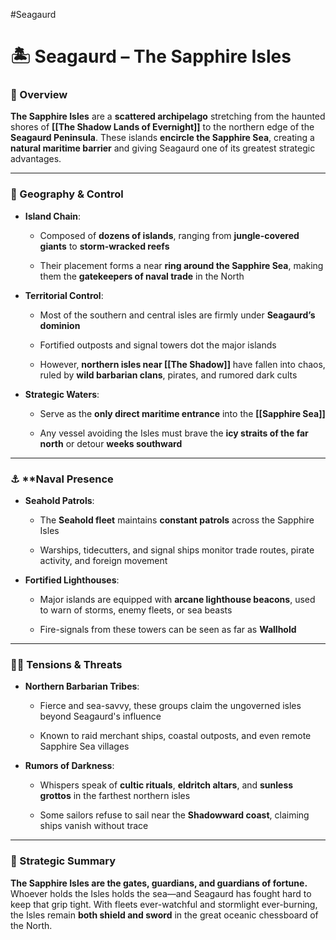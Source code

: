#Seagaurd 

# 🏝️ Seagaurd – The Sapphire Isles

### 📍 Overview

**The Sapphire Isles** are a **scattered archipelago** stretching from the haunted shores of **[[The Shadow Lands of Evernight]]** to the northern edge of the **Seagaurd Peninsula**. These islands **encircle the Sapphire Sea**, creating a **natural maritime barrier** and giving Seagaurd one of its greatest strategic advantages.

---

### 🌊 Geography & Control

- **Island Chain**:
    
    - Composed of **dozens of islands**, ranging from **jungle-covered giants** to **storm-wracked reefs**
        
    - Their placement forms a near **ring around the Sapphire Sea**, making them the **gatekeepers of naval trade** in the North
        
- **Territorial Control**:
    
    - Most of the southern and central isles are firmly under **Seagaurd’s dominion**
        
    - Fortified outposts and signal towers dot the major islands
        
    - However, **northern isles near [[The Shadow]]** have fallen into chaos, ruled by **wild barbarian clans**, pirates, and rumored dark cults
        
- **Strategic Waters**:
    
    - Serve as the **only direct maritime entrance** into the **[[Sapphire Sea]]**
        
    - Any vessel avoiding the Isles must brave the **icy straits of the far north** or detour **weeks southward**
        

---

### ⚓ ****Naval Presence**

- **Seahold Patrols**:
    
    - The **Seahold fleet** maintains **constant patrols** across the Sapphire Isles
        
    - Warships, tidecutters, and signal ships monitor trade routes, pirate activity, and foreign movement
        
- **Fortified Lighthouses**:
    
    - Major islands are equipped with **arcane lighthouse beacons**, used to warn of storms, enemy fleets, or sea beasts
        
    - Fire-signals from these towers can be seen as far as **Wallhold**
        

---

### 🏴‍☠️ Tensions & Threats

- **Northern Barbarian Tribes**:
    
    - Fierce and sea-savvy, these groups claim the ungoverned isles beyond Seagaurd's influence
        
    - Known to raid merchant ships, coastal outposts, and even remote Sapphire Sea villages
        
- **Rumors of Darkness**:
    
    - Whispers speak of **cultic rituals**, **eldritch altars**, and **sunless grottos** in the farthest northern isles
        
    - Some sailors refuse to sail near the **Shadowward coast**, claiming ships vanish without trace
        

---

### 🧭 Strategic Summary

**The Sapphire Isles are the gates, guardians, and guardians of fortune.**  
Whoever holds the Isles holds the sea—and Seagaurd has fought hard to keep that grip tight. With fleets ever-watchful and stormlight ever-burning, the Isles remain **both shield and sword** in the great oceanic chessboard of the North.